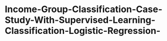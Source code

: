 # Income-Group-Classification-Case-Study-With-Supervised-Learning-Classification-Logistic-Regression-